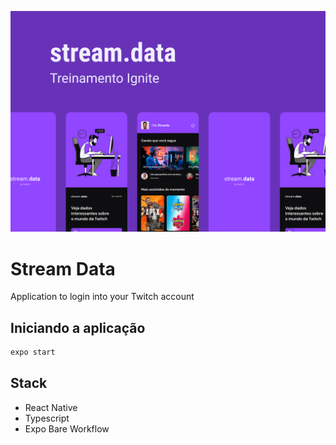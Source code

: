 ![App Screenshot](.github/cover.png)

# Stream Data
Application to login into your Twitch account

## Iniciando a aplicação

```bash
expo start
```

## Stack

- React Native
- Typescript
- Expo Bare Workflow
